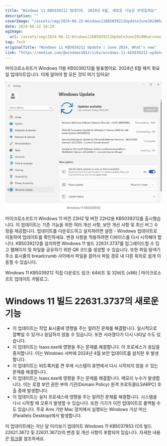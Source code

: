```yaml
---
title: "Windows 11 KB5039212 업데이트  2024년 6월, 새로운 기능은 무엇일까요"
description: ""
coverImage: "/assets/img/2024-06-22-Windows11KB5039212UpdateJune2024Whatsnew_0.png"
date: 2024-06-22 16:29
ogImage: 
  url: /assets/img/2024-06-22-Windows11KB5039212UpdateJune2024Whatsnew_0.png
tag: Tech
originalTitle: "Windows 11 KB5039212 Update | June 2024, What’s new"
link: "https://medium.com/@windows101tricks/windows-11-kb5039212-update-june-2024-whats-new-ffcfad5adc2e"
---
```



마이크로소프트가 Windows 11용 KB5039212를 발표했어요. 2024년 6월 패치 화요일 업데이트입니다. 이제 알아야 할 모든 것이 여기 있어요!

![이미지](/assets/img/2024-06-22-Windows11KB5039212UpdateJune2024Whatsnew_0.png)

마이크로소프트가 Windows 11 버전 23H2 및 버전 22H2용 KB5039212를 출시했습니다. 이 업데이트는 기존 기능을 위한 여러 개선 사항, 보안 개선 사항 및 최신 버그 수정을 제공합니다. 업데이트를 다운로드하고 설치하려면 설정 - Windows 업데이트로 이동하여 업데이트를 확인하세요. 변경 사항을 적용하려면 디바이스를 다시 시작해야 합니다. KB5039212를 설치하면 Windows 11 빌드 22631.3737를 업그레이드할 수 있고 웹페이지 및 파일을 공유하기 위한 QR 코드를 생성할 수 있습니다. 또한 파일 탐색기 주소 표시줄의 breadcrumb 사이에서 파일을 끌어서 파일 경로 내 다른 위치로 쉽게 이동할 수 있습니다.

Windows 11 KB5039212 직접 다운로드 링크: 64비트 및 32비트 (x86) | 마이크로소프트 업데이트 카탈로그.

<div class="content-ad"></div>

# Windows 11 빌드 22631.3737의 새로운 기능

- 이 업데이트는 작업 표시줄에 영향을 주는 알려진 문제를 해결합니다. 일시적으로 깜빡일 수 있거나 응답하지 않을 수 있습니다. 또한 사라졌다가 다시 나타날 수도 있습니다.
- 이 업데이트는 lsass.exe에 영향을 주는 문제를 해결합니다. 이 프로세스가 응답을 중지합니다. 이는 Windows 서버에 2024년 4월 보안 업데이트를 설치한 후 발생합니다.
- 이 업데이트는 비트록커를 켠 후에 시스템이 휴면에서 다시 시작되지 않을 수 있는 문제를 해결합니다.
- 이 업데이트는 lsass.exe에 영향을 주는 문제를 해결합니다. 메모리 누수가 발생합니다. 이는 로컬 보안 권한 부여 기관(Domain Policy) 원격 프로토콜(LSARPC) 호출 중에 발생합니다.
- 이 업데이트는 설치 프로세스에 영향을 주는 알려진 문제를 해결합니다. 시스템을 다시 시작할 때 오류가 발생할 수 있습니다. 또한 기기가 이전 업데이트로 롤백될 수도 있습니다. 주로 Arm 기반 Mac 장치에서 실행되는 Windows 가상 머신(Parallels Desktop)에서 발생합니다.

이 업데이트에는 지난 달 미리보기 업데이트 Windows 11 KB5037853 (OS 빌드 22621.3672 및 22631.3672)의 변경 및 개선 사항이 포함되어 있습니다. 자세한 내용은 [링크](https://windows101tricks.com/windows-11-update/)를 참조하세요.